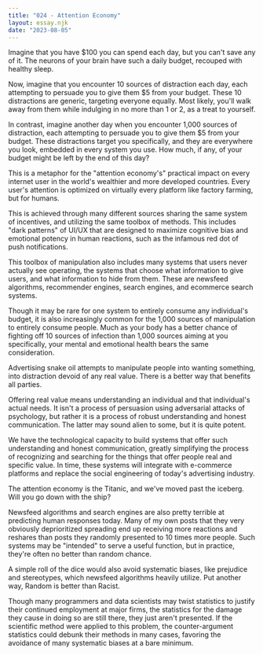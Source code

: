 ```yaml
---
title: "024 - Attention Economy"
layout: essay.njk
date: "2023-08-05"
---
```


Imagine that you have $100 you can spend each day, but you can't save any of it. The neurons of your brain have such a daily budget, recouped with healthy sleep.

Now, imagine that you encounter 10 sources of distraction each day, each attempting to persuade you to give them $5 from your budget. These 10 distractions are generic, targeting everyone equally. Most likely, you'll walk away from them while indulging in no more than 1 or 2, as a treat to yourself.

In contrast, imagine another day when you encounter 1,000 sources of distraction, each attempting to persuade you to give them $5 from your budget. These distractions target you specifically, and they are everywhere you look, embedded in every system you use. How much, if any, of your budget might be left by the end of this day?

This is a metaphor for the "attention economy's" practical impact on every internet user in the world's wealthier and more developed countries. Every user's attention is optimized on virtually every platform like factory farming, but for humans.

This is achieved through many different sources sharing the same system of incentives, and utilizing the same toolbox of methods. This includes "dark patterns" of UI/UX that are designed to maximize cognitive bias and emotional potency in human reactions, such as the infamous red dot of push notifications.

This toolbox of manipulation also includes many systems that users never actually see operating, the systems that choose what information to give users, and what information to hide from them. These are newsfeed algorithms, recommender engines, search engines, and ecommerce search systems.

Though it may be rare for one system to entirely consume any individual's budget, it is also increasingly common for the 1,000 sources of manipulation to entirely consume people. Much as your body has a better chance of fighting off 10 sources of infection than 1,000 sources aiming at you specifically, your mental and emotional health bears the same consideration.

Advertising snake oil attempts to manipulate people into wanting something, into distraction devoid of any real value. There is a better way that benefits all parties.

Offering real value means understanding an individual and that individual's actual needs. It isn't a process of persuasion using adversarial attacks of psychology, but rather it is a process of robust understanding and honest communication. The latter may sound alien to some, but it is quite potent.

We have the technological capacity to build systems that offer such understanding and honest communication, greatly simplifying the process of recognizing and searching for the things that offer people real and specific value. In time, these systems will integrate with e-commerce platforms and replace the social engineering of today's advertising industry.

The attention economy is the Titanic, and we've moved past the iceberg. Will you go down with the ship?

Newsfeed algorithms and search engines are also pretty terrible at predicting human responses today. Many of my own posts that they very obviously deprioritized spreading end up receiving more reactions and reshares than posts they randomly presented to 10 times more people. Such systems may be "intended" to serve a useful function, but in practice, they're often no better than random chance.

A simple roll of the dice would also avoid systematic biases, like prejudice and stereotypes, which newsfeed algorithms heavily utilize. Put another way, Random is better than Racist.

Though many programmers and data scientists may twist statistics to justify their continued employment at major firms, the statistics for the damage they cause in doing so are still there, they just aren't presented. If the scientific method were applied to this problem, the counter-argument statistics could debunk their methods in many cases, favoring the avoidance of many systematic biases at a bare minimum.